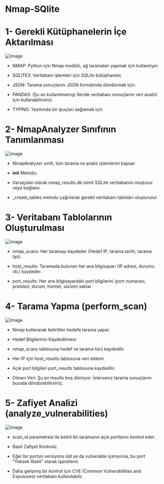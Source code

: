 # Nmap-SQlite

 # 1- Gerekli Kütüphanelerin İçe Aktarılması

![image](https://github.com/user-attachments/assets/ce885720-230f-4acb-8638-d491fdb55927)


* NMAP: Python için Nmap modülü, ağ taramaları yapmak için kullanılıyor.

* SQLITE3: Veritabanı işlemleri için SQLite kütüphanesi.

* JSON: Tarama sonuçlarını JSON formatında döndürmek için.

* PANDAS: (Şu an kullanılmamış) İleride veritabanı sonuçlarını veri analizi için kullanabilirsiniz.

* TYPING: Yazılımda tür ipuçları sağlamak için


# 2- NmapAnalyzer Sınıfının Tanımlanması

![image](https://github.com/user-attachments/assets/319bf243-18f6-41ac-95ec-36134a2fa950)

* NmapAnalyzer sınıfı, tüm tarama ve analiz işlemlerini kapsar.

* __init__ Metodu:

* Varsayılan olarak nmap_results.db isimli SQLite veritabanını oluşturur veya bağlanır.

* _create_tables metodu çağrılarak gerekli veritabanı tabloları oluşturulur.

# 3- Veritabanı Tablolarının Oluşturulması

![image](https://github.com/user-attachments/assets/f43f7160-dfe4-4c30-98ec-11e7171e16ae)

* nmap_scans: Her taramayı kaydeder (Hedef IP, tarama tarihi, tarama tipi).

* host_results: Taramada bulunan her ana bilgisayarı (IP adresi, durumu vb.) kaydeder.

* port_results: Her ana bilgisayardaki port bilgilerini (port numarası, protokol, durum, hizmet, sürüm) saklar.

# 4- Tarama Yapma (perform_scan)

![image](https://github.com/user-attachments/assets/30dcd64d-5984-43d5-8a71-bfaba9a0974d)

* Nmap kullanarak belirtilen hedefe tarama yapar.

* Hedef Bilgilerinin Kaydedilmesi:

* nmap_scans tablosuna hedef ve tarama türü kaydedilir.

* Her IP için host_results tablosuna veri eklenir.

* Açık port bilgileri port_results tablosuna kaydedilir.

* Dönen Veri: Şu an results boş dönüyor. İsterseniz tarama sonuçlarını burada döndürebilirsiniz.

# 5- Zafiyet Analizi (analyze_vulnerabilities)

![image](https://github.com/user-attachments/assets/5facd8eb-18b4-40dc-b03e-8973aef1ccf0)

* scan_id parametresi ile belirli bir taramanın açık portlarını kontrol eder.

* Basit Zafiyet Kontrolü:

* Eğer bir portun versiyonu old ya da vulnerable içeriyorsa, bu port "Yüksek Riskli" olarak işaretlenir.

* Daha gelişmiş bir kontrol için CVE (Common Vulnerabilities and Exposures) veritabanı kullanılabilir.




